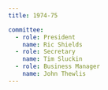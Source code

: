 ```yaml
---
title: 1974-75

committee:
  - role: President
    name: Ric Shields
  - role: Secretary
    name: Tim Sluckin
  - role: Business Manager
    name: John Thewlis
---
```


